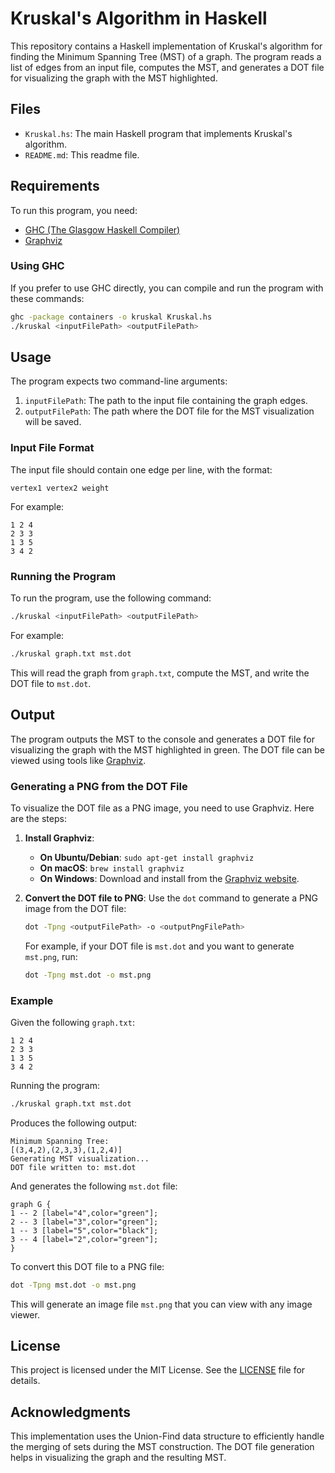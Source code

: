# Kruskal's Algorithm in Haskell

This repository contains a Haskell implementation of Kruskal's algorithm for finding the Minimum Spanning Tree (MST) of a graph. The program reads a list of edges from an input file, computes the MST, and generates a DOT file for visualizing the graph with the MST highlighted.

## Files

- `Kruskal.hs`: The main Haskell program that implements Kruskal's algorithm.
- `README.md`: This readme file.

## Requirements

To run this program, you need:

- [GHC (The Glasgow Haskell Compiler)](https://www.haskell.org/ghc/)
- [Graphviz](https://graphviz.org/)


### Using GHC

If you prefer to use GHC directly, you can compile and run the program with these commands:

```sh
ghc -package containers -o kruskal Kruskal.hs
./kruskal <inputFilePath> <outputFilePath>
```

## Usage

The program expects two command-line arguments:

1. `inputFilePath`: The path to the input file containing the graph edges.
2. `outputFilePath`: The path where the DOT file for the MST visualization will be saved.

### Input File Format

The input file should contain one edge per line, with the format:

```
vertex1 vertex2 weight
```

For example:

```
1 2 4
2 3 3
1 3 5
3 4 2
```

### Running the Program

To run the program, use the following command:

```sh
./kruskal <inputFilePath> <outputFilePath>
```

For example:

```sh
./kruskal graph.txt mst.dot
```

This will read the graph from `graph.txt`, compute the MST, and write the DOT file to `mst.dot`.

## Output

The program outputs the MST to the console and generates a DOT file for visualizing the graph with the MST highlighted in green. The DOT file can be viewed using tools like [Graphviz](http://www.graphviz.org/).

### Generating a PNG from the DOT File

To visualize the DOT file as a PNG image, you need to use Graphviz. Here are the steps:

1. **Install Graphviz**:
   - **On Ubuntu/Debian**: `sudo apt-get install graphviz`
   - **On macOS**: `brew install graphviz`
   - **On Windows**: Download and install from the [Graphviz website](https://graphviz.org/download/).

2. **Convert the DOT file to PNG**:
   Use the `dot` command to generate a PNG image from the DOT file:

   ```sh
   dot -Tpng <outputFilePath> -o <outputPngFilePath>
   ```

   For example, if your DOT file is `mst.dot` and you want to generate `mst.png`, run:

   ```sh
   dot -Tpng mst.dot -o mst.png
   ```

### Example

Given the following `graph.txt`:

```
1 2 4
2 3 3
1 3 5
3 4 2
```

Running the program:

```sh
./kruskal graph.txt mst.dot
```

Produces the following output:

```
Minimum Spanning Tree:
[(3,4,2),(2,3,3),(1,2,4)]
Generating MST visualization...
DOT file written to: mst.dot
```

And generates the following `mst.dot` file:

```
graph G {
1 -- 2 [label="4",color="green"];
2 -- 3 [label="3",color="green"];
1 -- 3 [label="5",color="black"];
3 -- 4 [label="2",color="green"];
}
```

To convert this DOT file to a PNG file:

```sh
dot -Tpng mst.dot -o mst.png
```

This will generate an image file `mst.png` that you can view with any image viewer.

## License

This project is licensed under the MIT License. See the [LICENSE](LICENSE) file for details.

## Acknowledgments

This implementation uses the Union-Find data structure to efficiently handle the merging of sets during the MST construction. The DOT file generation helps in visualizing the graph and the resulting MST.